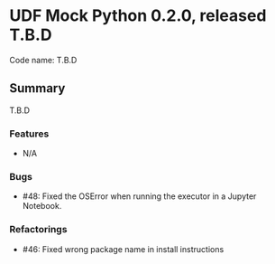# UDF Mock Python 0.2.0, released T.B.D

Code name: T.B.D

## Summary

T.B.D

### Features

  - N/A

### Bugs

  - #48: Fixed the OSError when running the executor in a Jupyter Notebook.
  

### Refactorings

  - #46: Fixed wrong package name in install instructions